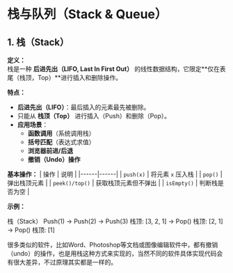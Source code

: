 # 栈与队列（Stack & Queue）

## 1. 栈（Stack）
**定义：**  
栈是一种 **后进先出（LIFO, Last In First Out）** 的线性数据结构，它限定**仅在表尾（栈顶，Top）**进行插入和删除操作。

**特点：**
- **后进先出（LIFO）**：最后插入的元素最先被删除。
- 只能从 **栈顶（Top）** 进行插入（Push）和删除（Pop）。
- **应用场景**：
  - **函数调用**（系统调用栈）
  - **括号匹配**（表达式求值）
  - **浏览器前进/后退**
  - **撤销（Undo）操作**

**基本操作：**
| 操作 | 说明 |
|------|------|
| `push(x)` | 将元素 `x` 压入栈 |
| `pop()` | 弹出栈顶元素 |
| `peek()/top()` | 获取栈顶元素但不弹出 |
| `isEmpty()` | 判断栈是否为空 |

**示例：**

栈（Stack） Push(1) → Push(2) → Push(3) 栈顶: [3, 2, 1] → Pop() 栈顶: [2, 1] → Pop() 栈顶: [1]

很多类似的软件，比如Word、Photoshop等文档或图像编辑软件中，都有撤销（undo）的操作，也是用栈这种方式来实现的，当然不同的软件具体实现代码会有很大差异，不过原理其实都是一样的。

